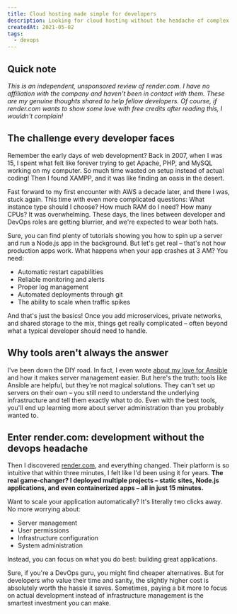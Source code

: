 ```yaml
---
title: Cloud hosting made simple for developers
description: Looking for cloud hosting without the headache of complex setup? Here's a solution that lets you focus on coding rather than infrastructure...
createdAt: 2021-05-02
tags:
  - devops
---
```


## Quick note

_This is an independent, unsponsored review of render.com. I have no affiliation with the company and haven't been in contact with them. These are my genuine thoughts shared to help fellow developers. Of course, if render.com wants to show some love with free credits after reading this, I wouldn't complain!_

## The challenge every developer faces

Remember the early days of web development? Back in 2007, when I was 15, I spent what felt like forever trying to get Apache, PHP, and MySQL working on my computer. So much time wasted on setup instead of actual coding! Then I found XAMPP, and it was like finding an oasis in the desert.

Fast forward to my first encounter with AWS a decade later, and there I was, stuck again. This time with even more complicated questions: What instance type should I choose? How much RAM do I need? How many CPUs? It was overwhelming. These days, the lines between developer and DevOps roles are getting blurrier, and we're expected to wear both hats.

Sure, you can find plenty of tutorials showing you how to spin up a server and run a Node.js app in the background. But let's get real – that's not how production apps work. What happens when your app crashes at 3 AM? You need:

- Automatic restart capabilities
- Reliable monitoring and alerts
- Proper log management
- Automated deployments through git
- The ability to scale when traffic spikes

And that's just the basics! Once you add microservices, private networks, and shared storage to the mix, things get really complicated – often beyond what a typical developer should need to handle.

## Why tools aren't always the answer

I've been down the DIY road. In fact, I even wrote [about my love for Ansible](/the-mighty-ansible) and how it makes server management easier. But here's the truth: tools like Ansible are helpful, but they're not magical solutions. They can't set up servers on their own – you still need to understand the underlying infrastructure and tell them exactly what to do. Even with the best tools, you'll end up learning more about server administration than you probably wanted to.

## Enter render.com: development without the devops headache

Then I discovered [render.com](https://render.com), and everything changed. Their platform is so intuitive that within three minutes, I felt like I'd been using it for years. **The real game-changer? I deployed multiple projects – static sites, Node.js applications, and even containerized apps – all in just 15 minutes.**

Want to scale your application automatically? It's literally two clicks away. No more worrying about:

- Server management
- User permissions
- Infrastructure configuration
- System administration

Instead, you can focus on what you do best: building great applications.

Sure, if you're a DevOps guru, you might find cheaper alternatives. But for developers who value their time and sanity, the slightly higher cost is absolutely worth the hassle it saves. Sometimes, paying a bit more to focus on actual development instead of infrastructure management is the smartest investment you can make.
